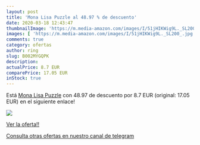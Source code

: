 ```yaml
---
layout: post
title: 'Mona Lisa Puzzle al 48.97 % de descuento'
date: 2020-03-18 12:43:47
thumbnailImage: 'https://m.media-amazon.com/images/I/51jHIKWig9L._SL200_.jpg'
images: [ 'https://m.media-amazon.com/images/I/51jHIKWig9L._SL200_.jpg' ]
comments: true
category: ofertas
author: ring
slug: B002MYGQPK
description:
actualPrice: 8.7 EUR
comparePrice: 17.05 EUR
inStock: true
---
```


Está [Mona Lisa Puzzle](https://www.amazon.com/dp/B002MYGQPK/?tag=redken08-20) con 48.97 de descuento por 8.7 EUR (original: 17.05 EUR) en el siguiente enlace!

[![](https://m.media-amazon.com/images/I/51jHIKWig9L._SL200_.jpg)](https://www.amazon.com/dp/B002MYGQPK/?tag=redken08-20)

[Ver la oferta!!](https://www.amazon.com/dp/B002MYGQPK/?tag=redken08-20)

[Consulta otras ofertas en nuestro canal de telegram](https://t.me/s/ofertas25)
